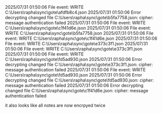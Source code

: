 2025/07/31 01:50:06 File event: WRITE C:\Users\rapha\sync\gote\afdfb8c4.json
2025/07/31 01:50:06 Error decrypting changed file C:\Users\rapha\sync\gote\b5fa7758.json: cipher: message authentication failed
2025/07/31 01:50:06 File event: WRITE C:\Users\rapha\sync\gote\c1f41d6e.json
2025/07/31 01:50:06 File event: WRITE C:\Users\rapha\sync\gote\b5fa7758.json
2025/07/31 01:50:06 File event: WRITE C:\Users\rapha\sync\gote\c1f41d6e.json
2025/07/31 01:50:06 File event: WRITE C:\Users\rapha\sync\gote\e373c3f1.json
2025/07/31 01:50:06 File event: WRITE C:\Users\rapha\sync\gote\e373c3f1.json
2025/07/31 01:50:06 File event: WRITE C:\Users\rapha\sync\gote\fd5ad930.json
2025/07/31 01:50:06 Error decrypting changed file C:\Users\rapha\sync\gote\e373c3f1.json: cipher: message authentication failed
2025/07/31 01:50:06 File event: WRITE C:\Users\rapha\sync\gote\fd5ad930.json
2025/07/31 01:50:06 Error decrypting changed file C:\Users\rapha\sync\gote\fd5ad930.json: cipher: message authentication failed
2025/07/31 01:50:06 Error decrypting changed file C:\Users\rapha\sync\gote\c1f41d6e.json: cipher: message authentication failed

it also looks like all notes are now encrpyed twice
